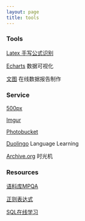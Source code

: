 ```yaml
---
layout: page
title: tools
---
```




### Tools 

[Latex 手写公式识别](http://webdemo.myscript.com/views/math.html)

[Echarts](http://echarts.baidu.com/index.html) 数据可视化

[文图](http://wentu.io) 在线数据报告制作


### Service 

[500px](https://500px.com/)

[Imgur](http://imgur.com/)  

[Photobucket](photobucket.com)

[Duolingo](duolingo.com) Language Learning  

[Archive.org](http://archive.org/web/web.php) 时光机


### Resources

[语料库MPQA](http://mpqa.cs.pitt.edu)

[正则表达式](http://wiki.ubuntu.org.cn/index.php?title=Python正则表达式操作指南&variant=zh-cn)

[SQL在线学习](http://sqlzoo.net)
